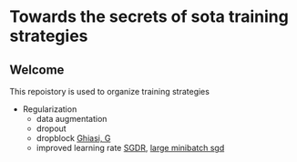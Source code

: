 # Towards the secrets of sota training strategies
## Welcome
This repoistory is used to organize training strategies 
- Regularization
  - data augmentation
  - dropout
  - dropblock <a href="https://arxiv.org/abs/1810.12890">Ghiasi, G</a>
  - improved learning rate <a href="https://arxiv.org/abs/1608.03983">SGDR</a>, <a href="https://arxiv.org/abs/1706.02677">large minibatch sgd</a>
